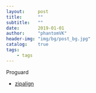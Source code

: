 ```yaml
---
layout:     post
title:      ""
subtitle:   ""
date:       2019-01-01
author:     "phantomVK"
header-img: "img/bg/post_bg.jpg"
catalog:    true
tags:
    - tags
---
```


Proguard

- [zipalign](https://developer.android.com/studio/command-line/zipalign.html?hl=zh-cn)

